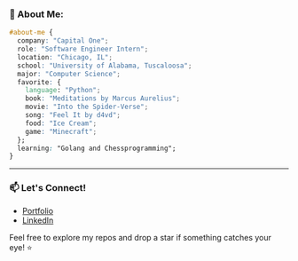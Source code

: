 ### 🌱 About Me:

```css
#about-me {
  company: "Capital One";
  role: "Software Engineer Intern";
  location: "Chicago, IL";
  school: "University of Alabama, Tuscaloosa";
  major: "Computer Science";
  favorite: {
    language: "Python";
    book: "Meditations by Marcus Aurelius";
    movie: "Into the Spider-Verse";
    song: "Feel It by d4vd";
    food: "Ice Cream";
    game: "Minecraft";
  };
  learning: "Golang and Chessprogramming";
}
```

---

### 📫 Let's Connect!

- [Portfolio](https://bkantorski.com)
- [LinkedIn](https://www.linkedin.com/in/bkantorski/)

Feel free to explore my repos and drop a star if something catches your eye! ⭐

